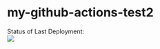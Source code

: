 # my-github-actions-test2

Status of Last Deployment:<br>
<img src="https://github.com/niko-mzk/my-github-actions-test2/workflows/my-github-actions-test2/badge.svg?branch=master"><br>